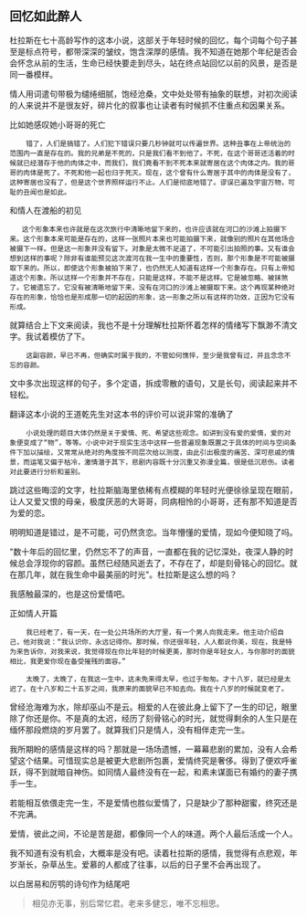 ## 回忆如此醉人

杜拉斯在七十高龄写作的这本小说，这部关于年轻时候的回忆，每个词每个句子甚至是标点符号，都带深深的皱纹，饱含深厚的感情。我不知道在她那个年纪是否会会怀念从前的生活，生命已经快要走到尽头，站在终点站回忆以前的风景，是否是同一番模样。

情人用词遣句带极为缱绻细腻，饱经沧桑，文中处处带有抽象的联想，对初次阅读的人来说并不是很友好，碎片化的叙事也让读者有时候抓不住重点和因果关系。

比如她感叹她小哥哥的死亡
```
    错了，人们是搞错了。人们犯下错误只要几秒钟就可以传遍世界。这种丑事在上帝统治的范围内一直是存在的。我的兄弟是不死的，只是我们看不到他了。不死，在这个哥哥还活着的时候就已经潜存于他的肉体之中，而我们，我们竟看不到不死本来就寄居在这个肉体之内。我的哥哥的肉体是死了。不死和他一起也归于死灭。现在，这个曾有什么寄居于其中的肉体是没有了，这种寄居也没有了，但是这个世界照样运行不止。人们是彻底地错了。谬误已遍及宇宙万物，可耻的丑闻也是如此。
```

和情人在渡船的初见
```
   这个形象本来也许就是在这次旅行中清晰地留下来的，也许应该就在河口的沙滩上拍摄下来。这个形象本来可能是存在的，这样一张照片本来也可能拍摄下来，就像别的照片在其他场合被摄下一样。但是这一形象并没有留下。对象是太微不足道了，不可能引出拍照的事。又有谁会想到这样的事呢？除非有谁能预见这次渡河在我一生中的重要性，否则，那个形象是不可能被摄取下来的。所以，即使这个形象被拍下来了，也仍然无人知道有这样一个形象存在。只有上帝知道这个形象。所以这样一个形象并不存在，只能是这样，不能不是这样。它是被忽略、被抹煞了。它被遗忘了。它没有被清晰地留下来，没有在河口的沙滩上被摄取下来。这个再现某种绝对存在的形象，恰恰也是形成那一切的起因的形象，这一形象之所以有这样的功效，正因为它没有形成。
```
就算结合上下文来阅读，我也不是十分理解杜拉斯怀着怎样的情绪写下飘渺不清文字。我试着模仿了下。
```
    这副容颜，早已不再，但确实时属于我的，不管如何憔悴，至少是我曾有过，并且念念不忘的容颜。
```
文中多次出现这样的句子，多个定语，拆成零散的语句，又是长句，阅读起来并不轻松。

翻译这本小说的王道乾先生对这本书的评价可以说非常的准确了
```
    小说处理的题目大体仍然是关于爱情、死、希望这些观念。如讲到没有爱的爱情，爱的对象便变成了“物”，等等。小说中对于现实生活中这样一些普遍现象既置之于具体的时间与空间条件下加以描绘，又常常从绝对的角度按不同层次给以测度，由此引出极度的痛苦、深可悲戚的情景，而运笔又偏于枯冷，激情潜于其下，悲剧内容既十分沉重又弥漫全篇，很是低沉悲伤。读者对此要进行分析和鉴别。
```

跳过这些晦涩的文字，杜拉斯脑海里依稀有点模糊的年轻时光便徐徐呈现在眼前，让人又爱又恨的母亲，极度厌恶的大哥哥，同病相怜的小哥哥，还有那不知道是否为爱的恋。

明明知道是错过，是不可能，可仍然贪恋。当年懵懂的爱情，现如今便知晓了吗。

"数十年后的回忆里，仍然忘不了的声音，一直都在我的记忆深处，夜深人静的时候总会浮现你的容颜。虽然已经随风逝去了，不存在了，却是刻骨铭心的回忆。就在那几年，就在我生命中最美丽的时光"。杜拉斯是这么想的吗？

我感触最深的，也是这份爱情吧。

正如情人开篇

```
    我已经老了，有一天，在一处公共场所的大厅里，有一个男人向我走来。他主动介绍自己，他对我说：“我认识你，永远记得你。那时候，你还很年轻，人人都说你美，现在，我是特为来告诉你，对我来说，我觉得现在你比年轻的时候更美，那时你是年轻女人，与你那时的面貌相比，我更爱你现在备受摧残的面容。”
```
```
    太晚了，太晚了，在我这一生中，这未免来得太早，也过于匆匆。才十八岁，就已经是太迟了。在十八岁和二十五岁之间，我原来的面貌早已不知去向。我在十八岁的时候就变老了。
```
曾经沧海难为水，除却巫山不是云。相爱的人在彼此身上留下了一生的印记，眼里除了你还是你。不是真的太迟，经历了刻骨铭心的时光，就觉得剩余的人生只是在缅怀那段燃烧的岁月罢了。就算我们只是情人，没有相伴走完一生。

我所期盼的感情是这样的吗？那就是一场场遗憾，一幕幕悲剧的累加，没有人会希望这个结果。可惜现实总是被更大悲剧所包裹，爱情终究是奢侈。得到了便欢呼雀跃，得不到就暗自神伤。如同情人最终没有在一起，和素未谋面已有婚约的妻子携手一生。

若能相互依偎走完一生，不是爱情也胜似爱情了，只是缺少了那种甜蜜，终究还是不完满。

爱情，彼此之间，不论是苦是甜，都像同一个人的味道。两个人最后活成一个人。

我不知道有没有机会，大概率是没有吧。读着杜拉斯的感情，我觉得有点悲观，年岁渐长，杂草丛生。爱慕的人都成了往事，以后的日子里不会再出现了。

以白居易和厉鹗的诗句作为结尾吧

>相见亦无事，别后常忆君。老来多健忘，唯不忘相思。

